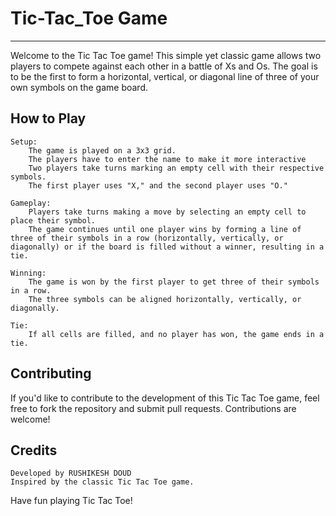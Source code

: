 # Tic-Tac_Toe Game
--------------------
Welcome to the Tic Tac Toe game! This simple yet classic game allows two players to compete against each other in a battle of Xs and Os. The goal is to be the first to form a horizontal, vertical, or diagonal line of three of your own symbols on the game board.

How to Play
------------
    Setup:
        The game is played on a 3x3 grid.
        The players have to enter the name to make it more interactive
        Two players take turns marking an empty cell with their respective symbols.
        The first player uses "X," and the second player uses "O."

    Gameplay:
        Players take turns making a move by selecting an empty cell to place their symbol.
        The game continues until one player wins by forming a line of three of their symbols in a row (horizontally, vertically, or diagonally) or if the board is filled without a winner, resulting in a tie.

    Winning:
        The game is won by the first player to get three of their symbols in a row.
        The three symbols can be aligned horizontally, vertically, or diagonally.

    Tie:
        If all cells are filled, and no player has won, the game ends in a tie.

Contributing
--------------
If you'd like to contribute to the development of this Tic Tac Toe game, feel free to fork the repository and submit pull requests. Contributions are welcome!

Credits
--------
    Developed by RUSHIKESH DOUD
    Inspired by the classic Tic Tac Toe game.

Have fun playing Tic Tac Toe!

